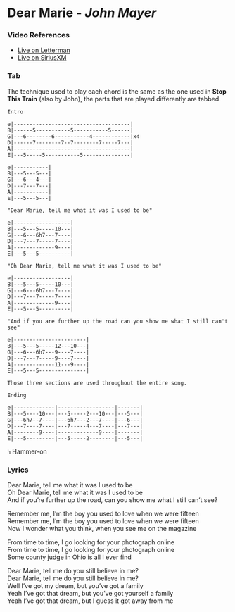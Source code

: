 # Dear Marie - _John Mayer_

### Video References

- [Live on Letterman](https://www.youtube.com/watch?v=eZHBH1MoT3g)
- [Live on SiriusXM](https://www.youtube.com/watch?v=4oKYnjCRtnY)

### Tab

The technique used to play each chord is the same as the one used in **Stop This Train** (also by John), the parts that are played differently are tabbed.

```
Intro
 
e|-------------------------------------|
B|------5-----------5-----------5------|
G|---6--------6-----------4------------|x4
D|------7--------7--7--------7-----7---|
A|-------------------------------------|
E|---5-----5-----------5---------------|
 
e|-----------|
B|---5---5---|
G|---6---4---|
D|---7---7---|
A|-----------|
E|---5---5---|
   
"Dear Marie, tell me what it was I used to be"

e|------------------|
B|---5---5-----10---|
G|---6---6h7---7----|
D|---7---7-----7----|
A|-------------9----|
E|---5---5----------|
 
"Oh Dear Marie, tell me what it was I used to be"

e|------------------|
B|---5---5-----10---|
G|---6---6h7---7----|
D|---7---7-----7----|
A|-------------9----|
E|---5---5----------|
 
"And if you are further up the road can you show me what I still can't see"

e|-----------------------|
B|---5---5-----12---10---|
G|---6---6h7---9----7----|
D|---7---7-----9----7----|
A|-------------11---9----|
E|---5---5---------------|

Those three sections are used throughout the entire song.

Ending
 
e|-------------|------------------|-------|
B|---5----10---|---5-----2---10---|---5---|
G|---6h7--7----|---6h7---2---7----|---6---|
D|---7----7----|---7-----4---7----|---7---|
A|--------9----|-------------9----|-------|
E|---5---------|---5-----2--------|---5---|
```

`h` Hammer-on

### Lyrics

Dear Marie, tell me what it was I used to be  
Oh Dear Marie, tell me what it was I used to be  
And if you’re further up the road, can you show me what I still can’t see?  

Remember me, I’m the boy you used to love when we were fifteen  
Remember me, I’m the boy you used to love when we were fifteen  
Now I wonder what you think, when you see me on the magazine  

From time to time, I go looking for your photograph online  
From time to time, I go looking for your photograph online  
Some county judge in Ohio is all I ever find  

Dear Marie, tell me do you still believe in me?  
Dear Marie, tell me do you still believe in me?  
Well I’ve got my dream, but you’ve got a family  
Yeah I’ve got that dream, but you’ve got yourself a family  
Yeah I’ve got that dream, but I guess it got away from me  